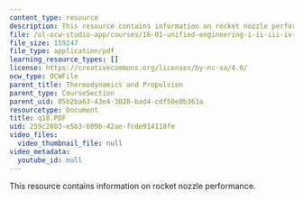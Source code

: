 ```yaml
---
content_type: resource
description: This resource contains information on rocket nozzle performance.
file: /ol-ocw-studio-app/courses/16-01-unified-engineering-i-ii-iii-iv-fall-2005-spring-2006/259c2803e5b3609b42aefcde914118fe_q18.PDF
file_size: 159247
file_type: application/pdf
learning_resource_types: []
license: https://creativecommons.org/licenses/by-nc-sa/4.0/
ocw_type: OCWFile
parent_title: Thermodynamics and Propulsion
parent_type: CourseSection
parent_uid: 05b2ba63-43e4-3028-bad4-cdf50e0b363a
resourcetype: Document
title: q18.PDF
uid: 259c2803-e5b3-609b-42ae-fcde914118fe
video_files:
  video_thumbnail_file: null
video_metadata:
  youtube_id: null
---
```

This resource contains information on rocket nozzle performance.